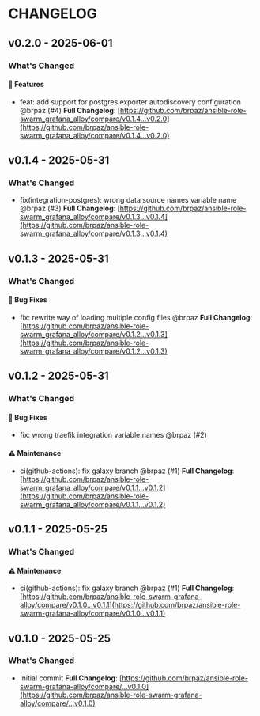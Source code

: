 # CHANGELOG

## v0.2.0 - 2025-06-01

### What's Changed

#### 🚀 Features

- feat: add support for postgres exporter autodiscovery configuration @brpaz (#4)
  **Full Changelog**: [https://github.com/brpaz/ansible-role-swarm_grafana_alloy/compare/v0.1.4...v0.2.0](https://github.com/brpaz/ansible-role-swarm_grafana_alloy/compare/v0.1.4...v0.2.0)

## v0.1.4 - 2025-05-31

### What's Changed

- fix(integration-postgres): wrong data source names variable name @brpaz (#3)
  **Full Changelog**: [https://github.com/brpaz/ansible-role-swarm_grafana_alloy/compare/v0.1.3...v0.1.4](https://github.com/brpaz/ansible-role-swarm_grafana_alloy/compare/v0.1.3...v0.1.4)

## v0.1.3 - 2025-05-31

### What's Changed

#### 🐛 Bug Fixes

- fix: rewrite way of loading multiple config files @brpaz
  **Full Changelog**: [https://github.com/brpaz/ansible-role-swarm_grafana_alloy/compare/v0.1.2...v0.1.3](https://github.com/brpaz/ansible-role-swarm_grafana_alloy/compare/v0.1.2...v0.1.3)

## v0.1.2 - 2025-05-31

### What's Changed

#### 🐛 Bug Fixes

- fix: wrong traefik integration variable names @brpaz (#2)

#### ⚠️ Maintenance

- ci(github-actions): fix galaxy branch @brpaz (#1)
  **Full Changelog**: [https://github.com/brpaz/ansible-role-swarm_grafana_alloy/compare/v0.1.1...v0.1.2](https://github.com/brpaz/ansible-role-swarm_grafana_alloy/compare/v0.1.1...v0.1.2)

## v0.1.1 - 2025-05-25

### What's Changed

#### ⚠️ Maintenance

- ci(github-actions): fix galaxy branch @brpaz (#1)
  **Full Changelog**: [https://github.com/brpaz/ansible-role-swarm-grafana-alloy/compare/v0.1.0...v0.1.1](https://github.com/brpaz/ansible-role-swarm-grafana-alloy/compare/v0.1.0...v0.1.1)

## v0.1.0 - 2025-05-25

### What's Changed

* Initial commit
  **Full Changelog**: [https://github.com/brpaz/ansible-role-swarm-grafana-alloy/compare/...v0.1.0](https://github.com/brpaz/ansible-role-swarm-grafana-alloy/compare/...v0.1.0)
